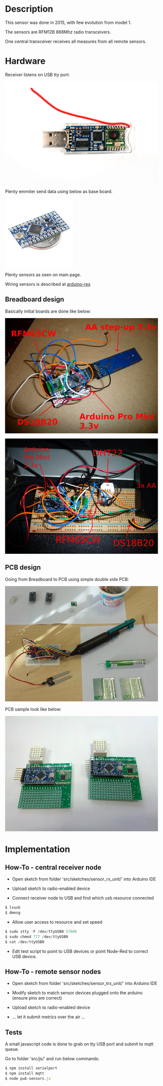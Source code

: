 
# Description

This sensor was done in 2015, with few evolution from model 1.

The sensors are RFM12B 868Mhz radio transceivers.

One central transceiver receives all measures from all remote sensors.  

# Hardware

Receiver listens on USB tty port:

![JeeLink](/res/jeelink.jpg "JeeLink")

Plenty emmiter send data using below as base board.

![Arduino pro mini](/res/arduino-pro-mini.jpg "Arduino Pro Mini 3.3v")

Plenty sensors as seen on main page.

Wiring sensors is described at [arduino-res](https://github.com/kalemena/arduino-res)


## Breadboard design

Basically initial boards are done like below:

![Wiring Breadboard 3xAAA](/res/20150104_211916-notes.JPG "Wiring Breadboard 3xAAA")

![Wiring Breadboard 1xAAA](/res/20150104_211827-notes.JPG "Wiring Breadboard 1xAAA")

## PCB design

Going from Breadboard to PCB using simple double side PCB:

![Breadboard](/res/avant.png "Breadboard")

PCB sample look like below:

![PCB](/res/apres.jpg "PCB")

# Implementation

## How-To - central receiver node

* Open sketch from folder 'src/sketches/sensor_rx_unit/' into Arduino IDE

* Upload sketch to radio-enabled device

* Connect receiver node to USB and find which usb resource connected

```js
$ lsusb
$ dmesg
```

* Allow user access to resource and set speed

```js
$ sudo stty -F /dev/ttyUSB0 57600
$ sudo chmod 777 /dev/ttyUSB0
$ cat /dev/ttyUSB0
```

* Edit test script to point to USB devices or point Node-Red to correct USB device.


## How-To - remote sensor nodes

* Open sketch from folder 'src/sketches/sensor_trx_unit/' into Arduino IDE

* Modify sketch to match sensor devices plugged onto the arduino (ensure pins are correct)

* Upload sketch to radio-enabled device

* ... let it submit metrics over the air ...

## Tests

A small javascript code is done to grab on tty USB port and submit to mqtt queue.

Go to folder 'src/js/' and run below commands:

```js
$ npm install serialport
$ npm install mqtt
$ node pub-sensors.js
```

